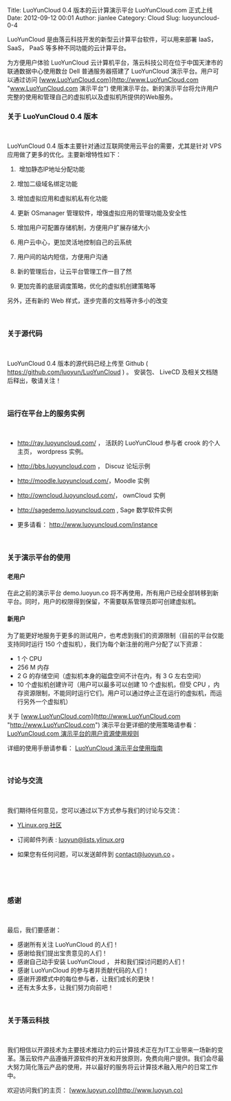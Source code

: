 Title: LuoYunCloud 0.4 版本的云计算演示平台 LuoYunCloud.com 正式上线
Date: 2012-09-12 00:01
Author: jianlee
Category: Cloud
Slug: luoyuncloud-0-4

LuoYunCloud 是由落云科技开发的新型云计算平台软件，可以用来部署
IaaS，SaaS， PaaS 等多种不同功能的云计算平台。

为方便用户体验 LuoYunCloud
云计算机平台，落云科技公司在位于中国天津市的联通数据中心使用数台 Dell
普通服务器搭建了 LuoYunCloud 演示平台。用户可以通过访问
[www.LuoYunCloud.com](http://www.LuoYunCloud.com "www.LuoYunCloud.com 演示平台")
使用演示平台。新的演示平台将允许用户完整的使用和管理自己的虚拟机以及虚拟机所提供的Web服务。

### 关于 LuoYunCloud 0.4 版本

 

LuoYunCloud 0.4 版本主要针对通过互联网使用云平台的需要，尤其是针对 VPS
应用做了更多的优化。主要新增特性如下：

1.  增加静态IP地址分配功能

2. 增加二级域名绑定功能

3. 增加虚拟应用和虚拟机私有化功能

4. 更新 OSmanager 管理软件，增强虚拟应用的管理功能及安全性

5. 增加用户可配置存储机制，方便用户扩展存储大小

6. 用户云中心，更加灵活地控制自己的云系统

7. 用户间的站内短信，方便用户沟通

8. 新的管理后台，让云平台管理工作一目了然

9. 更加完善的底层调度策略，优化的虚拟机创建策略等

另外，还有新的 Web 样式，逐步完善的文档等许多小的改变

 

### 关于源代码

 

LuoYunCloud 0.4 版本的源代码已经上传至 Github (
<https://github.com/luoyun/LuoYunCloud> ) 。 安装包、 LiveCD
及相关文档随后释出，敬请关注！

 

### 运行在平台上的服务实例

 

- <http://ray.luoyuncloud.com/> ， 活跃的 LuoYunCloud 参与者 crook
的个人主页， wordpress 实例。

- <http://bbs.luoyuncloud.com> ， Discuz 论坛示例

- <http://moodle.luoyuncloud.com/>，Moodle 实例

- <http://owncloud.luoyuncloud.com/>， ownCloud 实例

- <http://sagedemo.luoyuncloud.com> , Sage 数学软件实例

- 更多请看： <http://www.luoyuncloud.com/instance>

 

### 关于演示平台的使用

### 

#### 老用户

在此之前的演示平台 demo.luoyun.co
将不再使用，所有用户已经全部转移到新平台。同时，用户的权限得到保留，不需要联系管理员即可创建虚拟机。

#### 新用户

为了能更好地服务于更多的测试用户，也考虑到我们的资源限制（目前的平台仅能支持同时运行
150 个虚拟机），我们为每个新注册的用户分配了以下资源：

- 1 个 CPU  
- 256 M 内存  
- 2 G 的存储空间（虚拟机本身的磁盘空间不计在内，有 3 G 左右空间）  
- 10 个虚拟机创建许可（用户可以最多可以创建 10 个虚拟机，但受 CPU
，内存资源限制，不能同时运行它们。用户可以通过停止正在运行的虚拟机，而运行另外一个虚拟机）

关于
[www.LuoYunCloud.com](http://www.LuoYunCloud.com "http://www.LuoYunCloud.com")
演示平台更详细的使用策略请参看： [LuoYunCloud.com
演示平台的用户资源使用规则](http://www.luoyun.co/news/18 "LuoYunCloud.com 演示平台的用户资源使用规则")

详细的使用手册请参看： [LuoYunCloud 演示平台使用指南  
](http://www.luoyun.co/news/16 "LuoYunCloud 演示平台使用指南")

 

### 讨论与交流

 

我们期待任何意见，您可以通过以下方式参与我们的讨论与交流：

- [YLinux.org 社区](http://www.ylinux.org "http://www.ylinux.org")

- 订阅邮件列表 :
[luoyun@lists.ylinux.org](http://lists.ylinux.org/mailman/listinfo/luoyun "http://lists.ylinux.org/mailman/listinfo/luoyun")

- 如果您有任何问题，可以发送邮件到 contact@luoyun.co 。

 

 

### 感谢

 

最后，我们要感谢：

- 感谢所有关注 LuoYunCloud 的人们！  
- 感谢给我们提出宝贵意见的人们！  
- 感谢自己动手安装 LuoYunCloud ， 并和我们探讨问题的人们！  
- 感谢 LuoYunCloud 的参与者并贡献代码的人们！  
- 感谢开源模式中的每位参与者，让我们成长的更快！  
- 还有太多太多，让我们努力向前吧！

 

### 关于落云科技

 

我们相信以开源技术为主要技术推动力的云计算技术正在为IT工业带来一场新的变革。落云软件产品遵循开源软件的开发和开放原则，免费向用户提供。我们会尽最大努力简化落云产品的使用，并以最好的服务将云计算技术融入用户的日常工作中。

欢迎访问我们的主页： [www.luoyun.co](http://www.luoyun.co)
